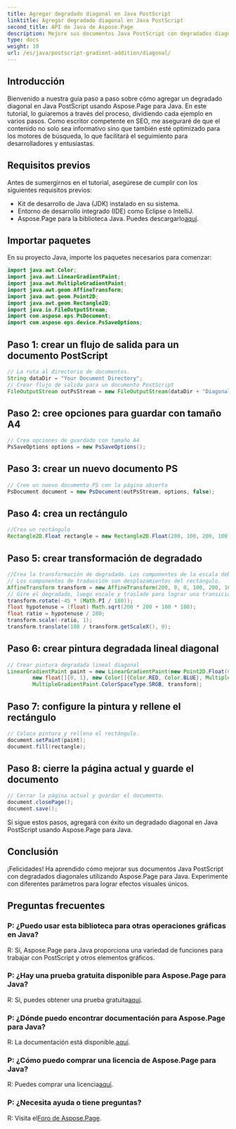 ```yaml
---
title: Agregar degradado diagonal en Java PostScript
linktitle: Agregar degradado diagonal en Java PostScript
second_title: API de Java de Aspose.Page
description: Mejore sus documentos Java PostScript con degradados diagonales utilizando Aspose.Page para Java. Siga nuestra guía paso a paso para agregar transiciones de colores vibrantes sin esfuerzo.
type: docs
weight: 10
url: /es/java/postscript-gradient-addition/diagonal/
---
```

## Introducción
Bienvenido a nuestra guía paso a paso sobre cómo agregar un degradado diagonal en Java PostScript usando Aspose.Page para Java. En este tutorial, lo guiaremos a través del proceso, dividiendo cada ejemplo en varios pasos. Como escritor competente en SEO, me aseguraré de que el contenido no solo sea informativo sino que también esté optimizado para los motores de búsqueda, lo que facilitará el seguimiento para desarrolladores y entusiastas.
## Requisitos previos
Antes de sumergirnos en el tutorial, asegúrese de cumplir con los siguientes requisitos previos:
- Kit de desarrollo de Java (JDK) instalado en su sistema.
- Entorno de desarrollo integrado (IDE) como Eclipse o IntelliJ.
-  Aspose.Page para la biblioteca Java. Puedes descargarlo[aquí](https://releases.aspose.com/page/java/).
## Importar paquetes
En su proyecto Java, importe los paquetes necesarios para comenzar:
```java
import java.awt.Color;
import java.awt.LinearGradientPaint;
import java.awt.MultipleGradientPaint;
import java.awt.geom.AffineTransform;
import java.awt.geom.Point2D;
import java.awt.geom.Rectangle2D;
import java.io.FileOutputStream;
import com.aspose.eps.PsDocument;
import com.aspose.eps.device.PsSaveOptions;

```
## Paso 1: crear un flujo de salida para un documento PostScript
```java
// La ruta al directorio de documentos.
String dataDir = "Your Document Directory";
// Crear flujo de salida para un documento PostScript
FileOutputStream outPsStream = new FileOutputStream(dataDir + "DiagonalGradient_outPS.ps");
```
## Paso 2: cree opciones para guardar con tamaño A4
```java
// Crea opciones de guardado con tamaño A4
PsSaveOptions options = new PsSaveOptions();
```
## Paso 3: crear un nuevo documento PS
```java
// Cree un nuevo documento PS con la página abierta
PsDocument document = new PsDocument(outPsStream, options, false);
```
## Paso 4: crea un rectángulo
```java
//Crea un rectángulo
Rectangle2D.Float rectangle = new Rectangle2D.Float(200, 100, 200, 100);
```
## Paso 5: crear transformación de degradado
```java
//Crea la transformación de degradado. Los componentes de la escala deben ser iguales al ancho y alto del rectángulo.
// Los componentes de traducción son desplazamientos del rectángulo.
AffineTransform transform = new AffineTransform(200, 0, 0, 100, 200, 100);
// Gire el degradado, luego escale y traslade para lograr una transición de color visible
transform.rotate(-45 * (Math.PI / 180));
float hypotenuse = (float) Math.sqrt(200 * 200 + 100 * 100);
float ratio = hypotenuse / 200;
transform.scale(-ratio, 1);
transform.translate(100 / transform.getScaleX(), 0);
```
## Paso 6: crear pintura degradada lineal diagonal
```java
// Crear pintura degradada lineal diagonal
LinearGradientPaint paint = new LinearGradientPaint(new Point2D.Float(0, 0), new Point2D.Float(200, 100),
        new float[]{0, 1}, new Color[]{Color.RED, Color.BLUE}, MultipleGradientPaint.CycleMethod.NO_CYCLE,
        MultipleGradientPaint.ColorSpaceType.SRGB, transform);
```
## Paso 7: configure la pintura y rellene el rectángulo
```java
// Coloca pintura y rellena el rectángulo.
document.setPaint(paint);
document.fill(rectangle);
```
## Paso 8: cierre la página actual y guarde el documento
```java
// Cerrar la página actual y guardar el documento.
document.closePage();
document.save();
```
Si sigue estos pasos, agregará con éxito un degradado diagonal en Java PostScript usando Aspose.Page para Java.
## Conclusión
¡Felicidades! Ha aprendido cómo mejorar sus documentos Java PostScript con degradados diagonales utilizando Aspose.Page para Java. Experimente con diferentes parámetros para lograr efectos visuales únicos.
## Preguntas frecuentes
### P: ¿Puedo usar esta biblioteca para otras operaciones gráficas en Java?
R: Sí, Aspose.Page para Java proporciona una variedad de funciones para trabajar con PostScript y otros elementos gráficos.
### P: ¿Hay una prueba gratuita disponible para Aspose.Page para Java?
 R: Sí, puedes obtener una prueba gratuita[aquí](https://releases.aspose.com/).
### P: ¿Dónde puedo encontrar documentación para Aspose.Page para Java?
 R: La documentación está disponible.[aquí](https://reference.aspose.com/page/java/).
### P: ¿Cómo puedo comprar una licencia de Aspose.Page para Java?
 R: Puedes comprar una licencia[aquí](https://purchase.aspose.com/buy).
### P: ¿Necesita ayuda o tiene preguntas?
 R: Visita el[Foro de Aspose.Page](https://forum.aspose.com/c/page/39).